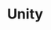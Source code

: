 ---
title: Unity
layout: collection
permalink: /unity/
collection: unity
entries_layout: grid
classes: wide
---